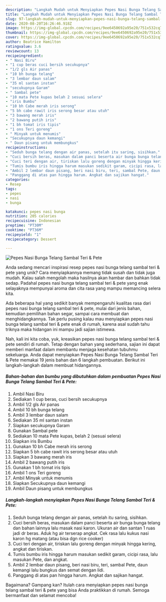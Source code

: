 ```yaml
---
description: "Langkah Mudah untuk Menyiapkan Pepes Nasi Bunga Telang Sambal Teri &amp;amp; Pete Anti Gagal"
title: "Langkah Mudah untuk Menyiapkan Pepes Nasi Bunga Telang Sambal Teri &amp;amp; Pete Anti Gagal"
slug: 97-langkah-mudah-untuk-menyiapkan-pepes-nasi-bunga-telang-sambal-teri-and-amp-pete-anti-gagal
date: 2020-08-20T16:26:46.918Z
image: https://img-global.cpcdn.com/recipes/9ee6450692a95e20/751x532cq70/pepes-nasi-bunga-telang-sambal-teri-pete-foto-resep-utama.jpg
thumbnail: https://img-global.cpcdn.com/recipes/9ee6450692a95e20/751x532cq70/pepes-nasi-bunga-telang-sambal-teri-pete-foto-resep-utama.jpg
cover: https://img-global.cpcdn.com/recipes/9ee6450692a95e20/751x532cq70/pepes-nasi-bunga-telang-sambal-teri-pete-foto-resep-utama.jpg
author: Beatrice Hamilton
ratingvalue: 3.6
reviewcount: 13
recipeingredient:
- " Nasi Biru"
- "1 cup beras cuci bersih secukupnya"
- "1/2 gls Air panas"
- "10 bh bunga telang"
- "3 lembar daun salam"
- "35 ml santan instan"
- "secukupnya Garam"
- " Sambal pete"
- "10 mata Pete kupas belah 2 sesuai selera"
- "iris Bumbu"
- "10 bh Cabe merah iris serong"
- "5 bh cabe rawit iris serong besar atau utuh"
- "3 bawang merah iris"
- "2 bawang putih iris"
- "1 bh tomat iris tipis"
- "1 ons Teri goreng"
- " Minyak untuk menumis"
- "Secukupnya daun kemangi"
- " Daun pisang untuk membungkus"
recipeinstructions:
- "Seduh bunga telang dengan air panas, setelah itu saring, sisihkan."
- "Cuci bersih beras, masukan dalam panci beserta air bunga bunga telang dan bahan lainnya lalu masak nasi karon. Ukuran air dan santan 1 ruas jadi dr beras. Aduk hg air terserap angkat. Cek rasa lalu kukus nasi karon hg matang (atau bisa dgn rice cooker)"
- "Cuci teri dengan air, tiriskan lalu goreng dengan minyak hingga kering, angkat dan tiriskan."
- "Tumis bumbu iris hingga harum masukan sedikit garam, cicipi rasa, lalu masukan Pete, dan angkat."
- "Ambil 2 lembar daun pisang, beri nasi biru, teri, sambal Pete, daun kemangi lalu bungkus dan semat dengan lidi."
- "Panggang di atas pan hingga harum. Angkat dan sajikan hangat."
categories:
- Resep
tags:
- pepes
- nasi
- bunga

katakunci: pepes nasi bunga 
nutrition: 205 calories
recipecuisine: Indonesian
preptime: "PT30M"
cooktime: "PT36M"
recipeyield: "1"
recipecategory: Dessert

---
```



![Pepes Nasi Bunga Telang Sambal Teri &amp; Pete](https://img-global.cpcdn.com/recipes/9ee6450692a95e20/751x532cq70/pepes-nasi-bunga-telang-sambal-teri-pete-foto-resep-utama.jpg)

Anda sedang mencari inspirasi resep pepes nasi bunga telang sambal teri &amp; pete yang unik? Cara menyiapkannya memang tidak susah dan tidak juga mudah. Kalau salah mengolah maka hasilnya akan hambar dan bahkan tidak sedap. Padahal pepes nasi bunga telang sambal teri &amp; pete yang enak selayaknya mempunyai aroma dan cita rasa yang mampu memancing selera kita.

Ada beberapa hal yang sedikit banyak mempengaruhi kualitas rasa dari pepes nasi bunga telang sambal teri &amp; pete, mulai dari jenis bahan, kemudian pemilihan bahan segar, sampai cara membuat dan menghidangkannya. Tak perlu pusing kalau mau menyiapkan pepes nasi bunga telang sambal teri &amp; pete enak di rumah, karena asal sudah tahu triknya maka hidangan ini mampu jadi sajian istimewa.




Nah, kali ini kita coba, yuk, kreasikan pepes nasi bunga telang sambal teri &amp; pete sendiri di rumah. Tetap dengan bahan yang sederhana, sajian ini dapat memberi manfaat dalam membantu menjaga kesehatan tubuhmu sekeluarga. Anda dapat menyiapkan Pepes Nasi Bunga Telang Sambal Teri &amp; Pete memakai 19 jenis bahan dan 6 langkah pembuatan. Berikut ini langkah-langkah dalam membuat hidangannya.

<!--inarticleads1-->

##### Bahan-bahan dan bumbu yang dibutuhkan dalam pembuatan Pepes Nasi Bunga Telang Sambal Teri &amp; Pete:

1. Ambil  Nasi Biru
1. Sediakan 1 cup beras, cuci bersih secukupnya
1. Ambil 1/2 gls Air panas
1. Ambil 10 bh bunga telang
1. Ambil 3 lembar daun salam
1. Sediakan 35 ml santan instan
1. Siapkan secukupnya Garam
1. Gunakan  Sambal pete
1. Sediakan 10 mata Pete kupas, belah 2 (sesuai selera)
1. Siapkan iris Bumbu
1. Gunakan 10 bh Cabe merah iris serong
1. Siapkan 5 bh cabe rawit iris serong besar atau utuh
1. Siapkan 3 bawang merah iris
1. Ambil 2 bawang putih iris
1. Gunakan 1 bh tomat iris tipis
1. Ambil 1 ons Teri goreng
1. Ambil  Minyak untuk menumis
1. Siapkan Secukupnya daun kemangi
1. Ambil  Daun pisang untuk membungkus




<!--inarticleads2-->

##### Langkah-langkah menyiapkan Pepes Nasi Bunga Telang Sambal Teri &amp; Pete:

1. Seduh bunga telang dengan air panas, setelah itu saring, sisihkan.
1. Cuci bersih beras, masukan dalam panci beserta air bunga bunga telang dan bahan lainnya lalu masak nasi karon. Ukuran air dan santan 1 ruas jadi dr beras. Aduk hg air terserap angkat. Cek rasa lalu kukus nasi karon hg matang (atau bisa dgn rice cooker)
1. Cuci teri dengan air, tiriskan lalu goreng dengan minyak hingga kering, angkat dan tiriskan.
1. Tumis bumbu iris hingga harum masukan sedikit garam, cicipi rasa, lalu masukan Pete, dan angkat.
1. Ambil 2 lembar daun pisang, beri nasi biru, teri, sambal Pete, daun kemangi lalu bungkus dan semat dengan lidi.
1. Panggang di atas pan hingga harum. Angkat dan sajikan hangat.




Bagaimana? Gampang kan? Itulah cara menyiapkan pepes nasi bunga telang sambal teri &amp; pete yang bisa Anda praktikkan di rumah. Semoga bermanfaat dan selamat mencoba!
